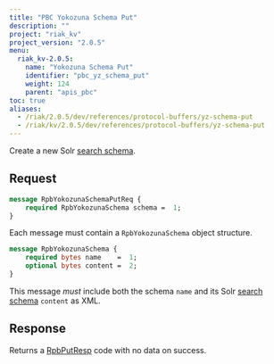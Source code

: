 ```yaml
---
title: "PBC Yokozuna Schema Put"
description: ""
project: "riak_kv"
project_version: "2.0.5"
menu:
  riak_kv-2.0.5:
    name: "Yokozuna Schema Put"
    identifier: "pbc_yz_schema_put"
    weight: 124
    parent: "apis_pbc"
toc: true
aliases:
  - /riak/2.0.5/dev/references/protocol-buffers/yz-schema-put
  - /riak/kv/2.0.5/dev/references/protocol-buffers/yz-schema-put
---
```


Create a new Solr [search schema](/riak/kv/2.0.5/developing/usage/search-schemas).

## Request

```protobuf
message RpbYokozunaSchemaPutReq {
    required RpbYokozunaSchema schema =  1;
}
```

Each message must contain a `RpbYokozunaSchema` object structure.

```protobuf
message RpbYokozunaSchema {
    required bytes name    =  1;
    optional bytes content =  2;
}
```

This message *must* include both the schema `name` and its Solr [search schema](/riak/kv/2.0.5/developing/usage/search-schemas) `content` as XML.

## Response

Returns a [RpbPutResp](/riak/kv/2.0.5/developing/api/protocol-buffers/#message-codes) code with no data on success.
